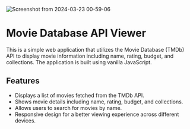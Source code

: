 ![Screenshot from 2024-03-23 00-59-06](https://github.com/0gopi0/vanilla_JavaScript_Mini_Projects/assets/67084912/d028c7d1-ceb0-4185-8181-91d6881d3a3d)
# Movie Database API Viewer

This is a simple web application that utilizes the Movie Database (TMDb) API to display movie information including name, rating, budget, and collections. The application is built using vanilla JavaScript.

## Features

- Displays a list of movies fetched from the TMDb API.
- Shows movie details including name, rating, budget, and collections.
- Allows users to search for movies by name.
- Responsive design for a better viewing experience across different devices.

